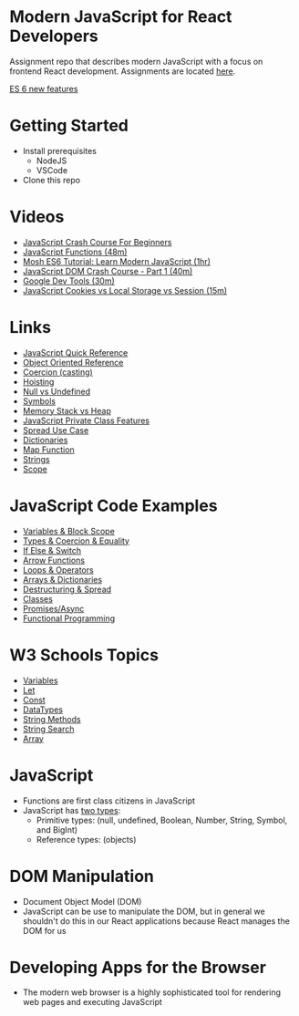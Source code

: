 # Modern JavaScript for React Developers
Assignment repo that describes modern JavaScript with a focus on frontend React development.  Assignments are located [here](./assignments.md).

[ES 6 new features](https://www.w3schools.com/js/js_es6.asp)

# Getting Started 
- Install prerequisites
  - NodeJS
  - VSCode
- Clone this repo

# Videos
- [JavaScript Crash Course For Beginners](https://youtu.be/hdI2bqOjy3c)
- [JavaScript Functions (48m)](https://app.pluralsight.com/library/courses/javascript-functions/table-of-contents)
- [Mosh ES6 Tutorial: Learn Modern JavaScript (1hr)](https://youtu.be/NCwa_xi0Uuc)
- [JavaScript DOM Crash Course - Part 1 (40m)](https://youtu.be/0ik6X4DJKCc)
- [Google Dev Tools (30m)](https://youtu.be/VYyQv0CSZOE)
- [JavaScript Cookies vs Local Storage vs Session (15m)](https://youtu.be/GihQAC1I39Q)

# Links
- [JavaScript Quick Reference](javascript-reference.md)
- [Object Oriented Reference](oop-reference.md)
- [Coercion (casting)](https://www.freecodecamp.org/news/js-type-coercion-explained-27ba3d9a2839/)
- [Hoisting](https://www.w3schools.com/js/js_hoisting.asp)
- [Null vs Undefined](https://flexiple.com/undefined-vs-null-javascript/#:~:text=Unassigned%20variables%20are%20initialized%20by%20JavaScript%20with%20a%20default%20value%20of%20undefined.&text=Here%20as%20the%20variable%20is,a%20representation%20of%20no%20value.)
- [Symbols](https://www.programiz.com/javascript/symbol)
- [Memory Stack vs Heap](https://felixgerschau.com/javascript-memory-management/)
- [JavaScript Private Class Features](https://developer.mozilla.org/en-US/docs/Web/JavaScript/Reference/Classes/Private_class_fields)
- [Spread Use Case](https://www.samanthaming.com/tidbits/92-6-use-cases-of-spread-with-array/)
- [Dictionaries](https://pietschsoft.com/post/2015/09/05/javascript-basics-how-to-create-a-dictionary-with-keyvalue-pairs)
- [Map Function](https://www.freecodecamp.org/news/javascript-map-how-to-use-the-js-map-function-array-method/)
- [Strings](https://www.w3schools.com/js/js_strings.asp)
- [Scope](https://www.w3schools.com/js/js_scope.asp)

# JavaScript Code Examples
- [Variables & Block Scope](variables-block-scope.js)
- [Types & Coercion & Equality](types-coercion-equality.js)
- [If Else & Switch](if-else-switch.js)
- [Arrow Functions](arrow-functions.js)
- [Loops & Operators](loops-operators.js)
- [Arrays & Dictionaries](arrays-dictionaries.js)
- [Destructuring & Spread](destructuring-spread.js)
- [Classes](classes.js)
- [Promises/Async](promises-async-await.js)
- [Functional Programming](functional-programming.js)

# W3 Schools Topics
- [Variables](https://www.w3schools.com/js/js_variables.asp)
- [Let](https://www.w3schools.com/js/js_let.asp)
- [Const](https://www.w3schools.com/js/js_const.asp)
- [DataTypes](https://www.w3schools.com/js/js_datatypes.asp)
- [String Methods](https://www.w3schools.com/js/js_string_methods.asp)
- [String Search](https://www.w3schools.com/js/js_string_search.asp)
- [Array](https://www.w3schools.com/js/js_arrays.asp)


# JavaScript
- Functions are first class citizens in JavaScript
- JavaScript has [two types](https://developer.mozilla.org/en-US/docs/Web/JavaScript/Data_structures): 
  - Primitive types: (null, undefined, Boolean, Number, String, Symbol, and BigInt)
  - Reference types: (objects)

# DOM Manipulation
- Document Object Model (DOM)
- JavaScript can be use to manipulate the DOM, but in general we shouldn't do this in our React applications because React manages the DOM for us

# Developing Apps for the Browser
- The modern web browser is a highly sophisticated tool for rendering web pages and executing JavaScript
